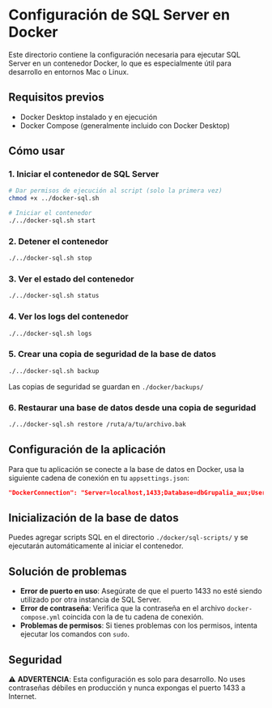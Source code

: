 # Configuración de SQL Server en Docker

Este directorio contiene la configuración necesaria para ejecutar SQL Server en un contenedor Docker, lo que es especialmente útil para desarrollo en entornos Mac o Linux.

## Requisitos previos

- Docker Desktop instalado y en ejecución
- Docker Compose (generalmente incluido con Docker Desktop)

## Cómo usar

### 1. Iniciar el contenedor de SQL Server

```bash
# Dar permisos de ejecución al script (solo la primera vez)
chmod +x ../docker-sql.sh

# Iniciar el contenedor
./../docker-sql.sh start
```

### 2. Detener el contenedor

```bash
./../docker-sql.sh stop
```

### 3. Ver el estado del contenedor

```bash
./../docker-sql.sh status
```

### 4. Ver los logs del contenedor

```bash
./../docker-sql.sh logs
```

### 5. Crear una copia de seguridad de la base de datos

```bash
./../docker-sql.sh backup
```

Las copias de seguridad se guardan en `./docker/backups/`

### 6. Restaurar una base de datos desde una copia de seguridad

```bash
./../docker-sql.sh restore /ruta/a/tu/archivo.bak
```

## Configuración de la aplicación

Para que tu aplicación se conecte a la base de datos en Docker, usa la siguiente cadena de conexión en tu `appsettings.json`:

```json
"DockerConnection": "Server=localhost,1433;Database=dbGrupalia_aux;User ID=sa;Password=YourStrong@Passw0rd;TrustServerCertificate=True;Trusted_Connection=False;MultipleActiveResultSets=true;"
```

## Inicialización de la base de datos

Puedes agregar scripts SQL en el directorio `./docker/sql-scripts/` y se ejecutarán automáticamente al iniciar el contenedor.

## Solución de problemas

- **Error de puerto en uso**: Asegúrate de que el puerto 1433 no esté siendo utilizado por otra instancia de SQL Server.
- **Error de contraseña**: Verifica que la contraseña en el archivo `docker-compose.yml` coincida con la de tu cadena de conexión.
- **Problemas de permisos**: Si tienes problemas con los permisos, intenta ejecutar los comandos con `sudo`.

## Seguridad

⚠️ **ADVERTENCIA**: Esta configuración es solo para desarrollo. No uses contraseñas débiles en producción y nunca expongas el puerto 1433 a Internet.

